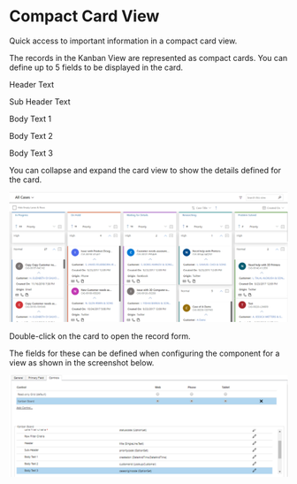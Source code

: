 # Compact Card View

Quick access to important information in a compact card view.

The records in the Kanban View are represented as compact cards. You can define up to 5 fields to be displayed in the card.

Header Text&#x20;

Sub Header Text&#x20;

Body Text 1&#x20;

Body Text 2&#x20;

Body Text 3&#x20;

You can collapse and expand the card view to show the details defined for the card.

![](<../../.gitbook/assets/Compact card.png>)

Double-click on the card to open the record form.&#x20;

The fields for these can be defined when configuring the component for a view as shown in the screenshot below.

![](<../../.gitbook/assets/1 (137).png>)
